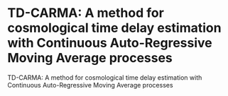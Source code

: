 # TD-CARMA: A method for cosmological time delay estimation with Continuous Auto-Regressive Moving Average processes

TD-CARMA: A method for cosmological time delay estimation with Continuous Auto-Regressive Moving Average processes 
